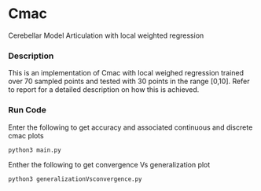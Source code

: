 # Cmac
Cerebellar Model Articulation with local weighted regression

### Description
This is an implementation of Cmac with local weighed regression trained over 70 sampled points  and tested with 30 points in the range [0,10]. Refer to report for a detailed description on how this is achieved.

### Run Code
Enter the following to get accuracy and associated continuous and discrete cmac plots
```
python3 main.py
```

Enther the following to get convergence Vs generalization plot
```
python3 generalizationVsconvergence.py

```





